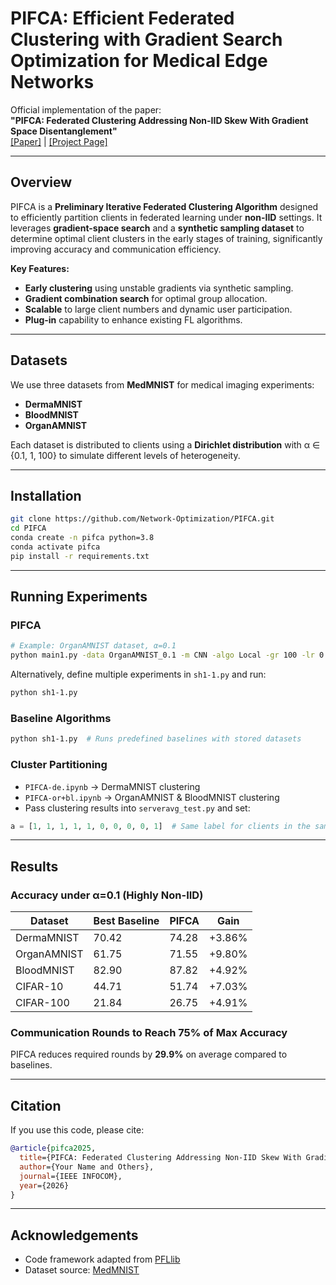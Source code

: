 # PIFCA: Efficient Federated Clustering with Gradient Search Optimization for Medical Edge Networks

Official implementation of the paper:  
**"PIFCA: Federated Clustering Addressing Non-IID Skew With Gradient Space Disentanglement"**  
[[Paper]](link-to-your-paper) | [[Project Page]](link-to-project-page)

---

## Overview
PIFCA is a **Preliminary Iterative Federated Clustering Algorithm** designed to efficiently partition clients in federated learning under **non-IID** settings. It leverages **gradient-space search** and a **synthetic sampling dataset** to determine optimal client clusters in the early stages of training, significantly improving accuracy and communication efficiency.

**Key Features:**
- **Early clustering** using unstable gradients via synthetic sampling.
- **Gradient combination search** for optimal group allocation.
- **Scalable** to large client numbers and dynamic user participation.
- **Plug-in** capability to enhance existing FL algorithms.

---

## Datasets
We use three datasets from **MedMNIST** for medical imaging experiments:
- **DermaMNIST**
- **BloodMNIST**
- **OrganAMNIST**

Each dataset is distributed to clients using a **Dirichlet distribution** with α ∈ {0.1, 1, 100} to simulate different levels of heterogeneity.

---

## Installation

```bash
git clone https://github.com/Network-Optimization/PIFCA.git
cd PIFCA
conda create -n pifca python=3.8
conda activate pifca
pip install -r requirements.txt
```

---

## Running Experiments

### PIFCA
```bash
# Example: OrganAMNIST dataset, α=0.1
python main1.py -data OrganAMNIST_0.1 -m CNN -algo Local -gr 100 -lr 0.001 -ncl 11 -dev cuda -did 0,1
```

Alternatively, define multiple experiments in `sh1-1.py` and run:
```bash
python sh1-1.py
```

### Baseline Algorithms
```bash
python sh1-1.py  # Runs predefined baselines with stored datasets
```

### Cluster Partitioning
- `PIFCA-de.ipynb` → DermaMNIST clustering  
- `PIFCA-or+bl.ipynb` → OrganAMNIST & BloodMNIST clustering  
- Pass clustering results into `serveravg_test.py` and set:
```python
a = [1, 1, 1, 1, 1, 0, 0, 0, 0, 1]  # Same label for clients in the same cluster
```

---

## Results

### Accuracy under α=0.1 (Highly Non-IID)
| Dataset       | Best Baseline | PIFCA  | Gain   |
|---------------|--------------|--------|--------|
| DermaMNIST    | 70.42        | 74.28  | +3.86% |
| OrganAMNIST   | 61.75        | 71.55  | +9.80% |
| BloodMNIST    | 82.90        | 87.82  | +4.92% |
| CIFAR-10      | 44.71        | 51.74  | +7.03% |
| CIFAR-100     | 21.84        | 26.75  | +4.91% |

### Communication Rounds to Reach 75% of Max Accuracy
PIFCA reduces required rounds by **29.9%** on average compared to baselines.

---

## Citation
If you use this code, please cite:
```bibtex
@article{pifca2025,
  title={PIFCA: Federated Clustering Addressing Non-IID Skew With Gradient Space Disentanglement},
  author={Your Name and Others},
  journal={IEEE INFOCOM},
  year={2026}
}
```

---

## Acknowledgements
- Code framework adapted from [PFLlib](https://www.pfllib.com/docs.html)
- Dataset source: [MedMNIST](https://medmnist.com/)


